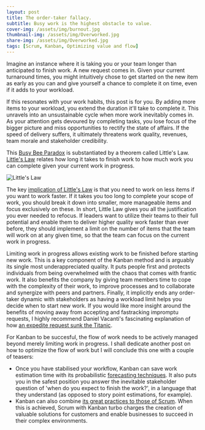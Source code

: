```yaml
---
layout: post
title: The order-taker fallacy.
subtitle: Busy work is the highest obstacle to value. 
cover-img: /assets/img/burnout.jpg
thumbnail-img: /assets/img/Overworked.jpg
share-img: /assets/img/Overworked.jpg
tags: [Scrum, Kanban, Optimizing value and flow]
---
```


Imagine an instance where it is taking you or your team longer than anticipated to finish work. A new request comes in. Given your current turnaround times, you might intuitively chose to get started on the new item as early as you can and give yourself a chance to complete it on time, even if it adds to your workload. 

If this resonates with your work habits, this post is for you. By adding more items to your workload, you extend the duration it'll take to complete it. This unravels into an unsustainable cycle when more work inevitably comes in. As your attention gets devoured by completing tasks, you lose focus of the bigger picture and miss opportunities to rectify the state of affairs. If the speed of delivery suffers, it ultimately threatens work quality, revenues, team morale and stakeholder credibility.

This [Busy Bee Paradox](https://hakanforss.wordpress.com/2014/11/18/the-busy-bee-paradox/) is substantiated by a theorem called Little's Law. [Little's Law](https://www.process.st/littles-law/) relates how long it takes to finish work to how much work you can complete given your current work in progress. 

![Little's Law](https://www.process.st/wp-content/uploads/2017/11/littles-law-formula.png)

The key [implication of Little's Law](https://scrumorg-website-prod.s3.amazonaws.com/drupal/2018-05/Little%E2%80%99s%20Law%20for%20Professional%20Scrum%20with%20Kanban.pdf) is that you need to work on less items if you want to work faster. If it takes you too long to complete your scope of work, you should break it down into smaller, more manageable items and focus exclusively on these. In short, Little Law gives you all the justification you ever needed to refocus. If leaders want to utilize their teams to their full potential and enable them to deliver higher quality work faster than ever before, they should implement a limit on the number of items that the team will work on at any given time, so that the team can focus on the current work in progress. 

Limiting work in progress allows existing work to be finished before starting new work. This is a key component of the Kanban method and is arguably its single most underappreciated quality. It puts people first and protects individuals from being overwhelmed with the chaos that comes with frantic work. It also benefits the company by giving team members time to cope with the complexity of their work, to improve processes and to collaborate and synergize with peers and partners. Finally, it implicitly ends any order-taker dynamic with stakeholders as having a workload limit helps you decide when to start new work. If you would like more insight around the benefits of moving away from accepting and fastracking impromptu requests, I highly recommend Daniel Vacanti's fascinating explanation of how [an expedite request sunk the Titanic](https://vimeo.com/239539858). 

For Kanban to be succesful, the flow of work needs to be actively managed beyond merely limiting work in progress. I shall dedicate another post on how to optimize the flow of work but I will conclude this one with a couple of teasers: 

* Once you have stabilised your workflow, Kanban can save work estimation time with its probabilistic [forecasting techniques](https://www.scrum.org/resources/blog/create-faster-and-more-accurate-forecasts-using-probabilities). It also puts you in the safest position you answer the inevitable stakeholder question of 'when do you expect to finish the work?', in a language that they understand (as opposed to story point estimations, for example). 
* Kanban can also combine [its great practices to those of Scrum](https://scrumorg-website-prod.s3.amazonaws.com/drupal/2021-01/01-2021%20Kanban%20Guide.pdf?nexus-file=https%3A%2F%2Fscrumorg-website-prod.s3.amazonaws.com%2Fdrupal%2F2021-01%2F01-2021%2520Kanban%2520Guide.pdf). When this is achieved, Scrum with Kanban turbo charges the creation of valuable solutions for customers and enable businesses to succeed in their complex environments.  
